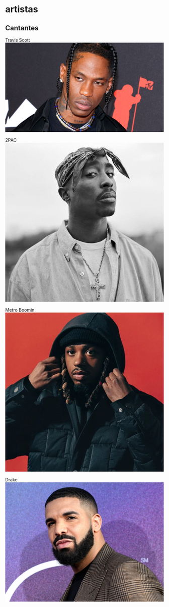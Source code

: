 # artistas
## Cantantes

Travis Scott
![travis](img/travis.jpg)

2PAC
![2pac](img/2pac.jpg)

Metro Boomin
![metroboomin](img/metroboomin.jpg)

Drake
![drake](img/drake.jpg)
